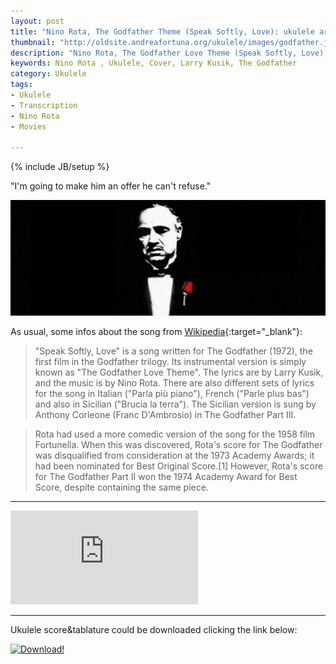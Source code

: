 ```yaml
---
layout: post
title: "Nino Rota, The Godfather Theme (Speak Softly, Love): ukulele arrangement"
thumbnail: "http://oldsite.andreafortuna.org/ukulele/images/godfather.jpg"
description: "Nino Rota, The Godfather Love Theme (Speak Softly, Love): #ukulele arrangement"
keywords: Nino Rota , Ukulele, Cover, Larry Kusik, The Godfather
category: Ukulele
tags: 
- Ukulele
- Transcription
- Nino Rota
- Movies
 
---
```

{% include JB/setup %}

"I'm going to make him an offer he can't refuse."

![The Godfather](/ukulele/images/godfather.jpg)
<!-- more -->

As usual, some infos about the song from [Wikipedia](https://en.wikipedia.org/wiki/Speak_Softly,_Love){:target="_blank"}:

>"Speak Softly, Love" is a song written for The Godfather (1972), the first film in the Godfather trilogy. Its instrumental version is simply known as "The Godfather Love Theme". The lyrics are by Larry Kusik, and the music is by Nino Rota. There are also different sets of lyrics for the song in Italian ("Parla più piano"), French ("Parle plus bas") and also in Sicilian ("Brucia la terra"). The Sicilian version is sung by Anthony Corleone (Franc D'Ambrosio) in The Godfather Part III.

>Rota had used a more comedic version of the song for the 1958 film Fortunella. When this was discovered, Rota's score for The Godfather was disqualified from consideration at the 1973 Academy Awards; it had been nominated for Best Original Score.[1] However, Rota's score for The Godfather Part II won the 1974 Academy Award for Best Score, despite containing the same piece.

<hr/>
<div class="video-container">
<iframe src="https://www.youtube.com/embed/jkmbLNXay1E" frameborder="0" allowfullscreen></iframe>
</div>

<hr/>

Ukulele score&tablature could be downloaded clicking the link below:

[![Download!](http://oldsite.andreafortuna.org/images/Download-PDF-Button.png)](http://oldsite.andreafortuna.org/ukulele/files/The_Godfather_Theme.pdf)
